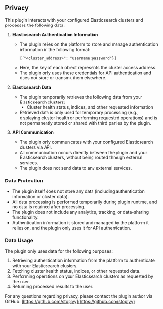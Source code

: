 ## Privacy

This plugin interacts with your configured Elasticsearch clusters and processes the following data:
1. **Elasticsearch Authentication Information**  
    - The plugin relies on the platform to store and manage authentication information in the following format:  
      ```
      [{"<cluster_address>": "username:password"}]
      ```  
    - Here, the key of each object represents the cluster access address.  
    - The plugin only uses these credentials for API authentication and does not store or transmit them elsewhere.

2. **Elasticsearch Data**  
   - The plugin temporarily retrieves the following data from your Elasticsearch clusters:  
     - Cluster health status, indices, and other requested information  
   - Retrieved data is only used for temporary processing (e.g., displaying cluster health or performing requested operations) and is not permanently stored or shared with third parties by the plugin.

3. **API Communication**  
   - The plugin only communicates with your configured Elasticsearch clusters via API.  
   - All communication occurs directly between the plugin and your Elasticsearch clusters, without being routed through external services.  
   - The plugin does not send data to any external services.

### Data Protection

- The plugin itself does not store any data (including authentication information or cluster data).  
- All data processing is performed temporarily during plugin runtime, and no data is retained after processing.  
- The plugin does not include any analytics, tracking, or data-sharing functionality.  
- Authentication information is stored and managed by the platform it relies on, and the plugin only uses it for API authentication.

### Data Usage

The plugin only uses data for the following purposes:  
1. Retrieving authentication information from the platform to authenticate with your Elasticsearch clusters.  
2. Fetching cluster health status, indices, or other requested data.  
3. Performing operations on your Elasticsearch clusters as requested by the user.  
4. Returning processed results to the user.

For any questions regarding privacy, please contact the plugin author via GitHub: [https://github.com/stoplyy](https://github.com/stoplyy)